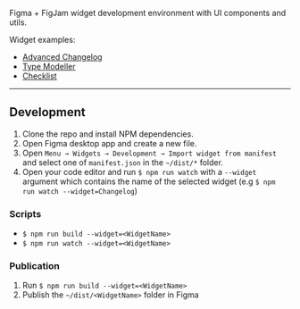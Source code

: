 Figma + FigJam widget development environment with UI components and utils.

Widget examples:
- [Advanced Changelog](https://www.figma.com/community/widget/1142539867133322876)
- [Type Modeller](https://www.figma.com/community/widget/1154859859907562654)
- [Checklist](https://www.figma.com/community/widget/1151240412068749314)

---

## Development

1. Clone the repo and install NPM dependencies.
2. Open Figma desktop app and create a new file.
3. Open `Menu → Widgets → Development → Import widget from manifest` and select one of `manifest.json` in the `~/dist/*` folder.
4. Open your code editor and run `$ npm run watch` with a `--widget` argument which contains the name of the selected widget (e.g `$ npm run watch --widget=Changelog`)

### Scripts

- `$ npm run build --widget=<WidgetName>`
- `$ npm run watch --widget=<WidgetName>`

### Publication

1. Run `$ npm run build --widget=<WidgetName>`
2. Publish the `~/dist/<WidgetName>` folder in Figma 
